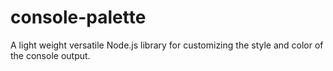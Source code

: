 # console-palette
A light weight versatile Node.js library for customizing the style and color of the console output.
